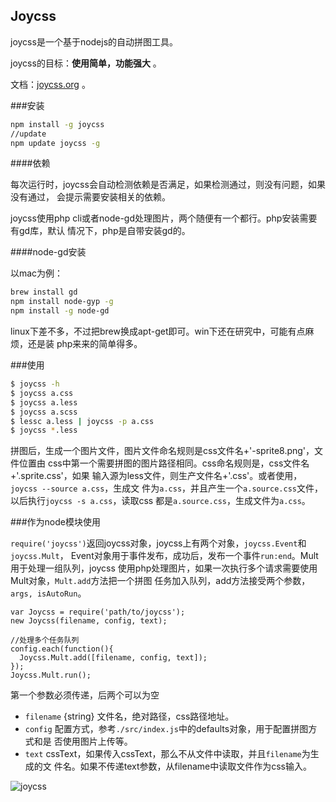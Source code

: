Joycss
--------

joycss是一个基于nodejs的自动拼图工具。

joycss的目标：<strong>使用简单，功能强大</strong> 。

文档：[joycss.org](http://joycss.org) 。

###安装

```sh
npm install -g joycss
//update
npm update joycss -g
```

####依赖

每次运行时，joycss会自动检测依赖是否满足，如果检测通过，则没有问题，如果没有通过，
会提示需要安装相关的依赖。

joycss使用php cli或者node-gd处理图片，两个随便有一个都行。php安装需要有gd库，默认
情况下，php是自带安装gd的。

####node-gd安装

以mac为例：

```sh
brew install gd
npm install node-gyp -g
npm install -g node-gd
```

linux下差不多，不过把brew换成apt-get即可。win下还在研究中，可能有点麻烦，还是装
php来来的简单得多。

###使用

```sh
$ joycss -h
$ joycss a.css
$ joycss a.less
$ joycss a.scss
$ lessc a.less | joycss -p a.css
$ joycss *.less
```

拼图后，生成一个图片文件，图片文件命名规则是css文件名+'-sprite8.png'，文件位置由
css中第一个需要拼图的图片路径相同。css命名规则是，css文件名+'.sprite.css'，如果
输入源为less文件，则生产文件名+'.css'。或者使用，`joycss --source a.css`，生成文
件为`a.css`，并且产生一个`a.source.css`文件，以后执行`joycss -s a.css`，读取css
都是`a.source.css`，生成文件为`a.css`。

###作为node模块使用

`require('joycss')`返回joycss对象，joycss上有两个对象，`joycss.Event`和`joycss.Mult`，
Event对象用于事件发布，成功后，发布一个事件`run:end`。Mult用于处理一组队列，joycss
使用php处理图片，如果一次执行多个请求需要使用Mult对象，`Mult.add`方法把一个拼图
任务加入队列，add方法接受两个参数，`args, isAutoRun`。

```
var Joycss = require('path/to/joycss');
new Joycss(filename, config, text);

//处理多个任务队列
config.each(function(){
  Joycss.Mult.add([filename, config, text]);
});
Joycss.Mult.run();
```

第一个参数必须传递，后两个可以为空

- `filename` {string} 文件名，绝对路径，css路径地址。
- `config` 配置方式，参考`./src/index.js`中的defaults对象，用于配置拼图方式和是
  否使用图片上传等。
- `text` cssText，如果传入cssText，那么不从文件中读取，并且`filename`为生成的文
  件名。如果不传递text参数，从filename中读取文件作为css输入。

![joycss](http://joycss.org/joycss.png)
